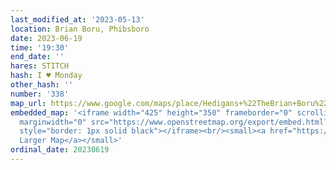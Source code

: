 ```yaml
---
last_modified_at: '2023-05-13'
location: Brian Boru, Phibsboro
date: 2023-06-19
time: '19:30'
end_date: ''
hares: STITCH
hash: I ♥ Monday
other_hash: ''
number: '338'
map_url: https://www.google.com/maps/place/Hedigans+%22TheBrian+Boru%22/@53.3652256,-6.2745987,17z/data=!3m1!4b1!4m6!3m5!1s0x48670e781a3a5b6b:0x3a5225ade5f8369b!8m2!3d53.3652256!4d-6.2720184!16s%2Fg%2F11xc6hy60
embedded_map: '<iframe width="425" height="350" frameborder="0" scrolling="no" marginheight="0"
  marginwidth="0" src="https://www.openstreetmap.org/export/embed.html?bbox=-6.27369225025177%2C53.36452625944456%2C-6.2713292241096505%2C53.365901094785706&amp;layer=mapnik"
  style="border: 1px solid black"></iframe><br/><small><a href="https://www.openstreetmap.org/#map=19/53.36521/-6.27251">View
  Larger Map</a></small>'
ordinal_date: 20230619
---
```


